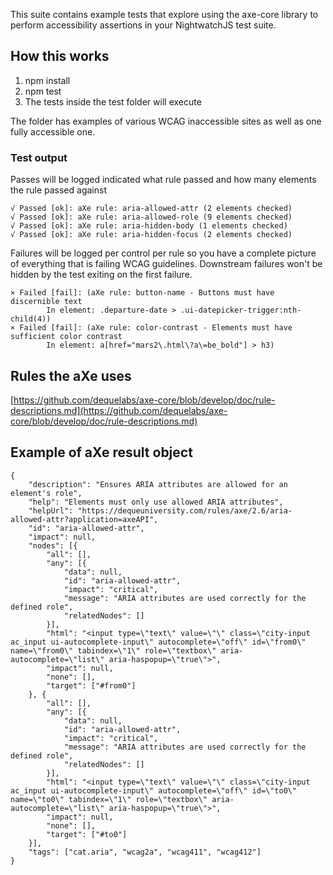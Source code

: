 This suite contains example tests that explore using the axe-core library to perform accessibility assertions in your NightwatchJS test suite.

## How this works

1. npm install
2. npm test
3. The tests inside the test folder will execute

The folder has examples of various WCAG inaccessible sites as well as one fully accessible one.

### Test output

Passes will be logged indicated what rule passed and how many elements the rule passed against

```
√ Passed [ok]: aXe rule: aria-allowed-attr (2 elements checked)
√ Passed [ok]: aXe rule: aria-allowed-role (9 elements checked)
√ Passed [ok]: aXe rule: aria-hidden-body (1 elements checked)
√ Passed [ok]: aXe rule: aria-hidden-focus (2 elements checked)
```

Failures will be logged per control per rule so you have a complete picture of everything that is failing WCAG guidelines. Downstream failures won't be hidden by the test exiting on the first failure.

```
× Failed [fail]: (aXe rule: button-name - Buttons must have discernible text
        In element: .departure-date > .ui-datepicker-trigger:nth-child(4))
× Failed [fail]: (aXe rule: color-contrast - Elements must have sufficient color contrast
        In element: a[href="mars2\.html\?a\=be_bold"] > h3)
```

## Rules the aXe uses

[https://github.com/dequelabs/axe-core/blob/develop/doc/rule-descriptions.md](https://github.com/dequelabs/axe-core/blob/develop/doc/rule-descriptions.md)

## Example of aXe result object

```
{
    "description": "Ensures ARIA attributes are allowed for an element's role",
    "help": "Elements must only use allowed ARIA attributes",
    "helpUrl": "https://dequeuniversity.com/rules/axe/2.6/aria-allowed-attr?application=axeAPI",
    "id": "aria-allowed-attr",
    "impact": null,
    "nodes": [{
        "all": [],
        "any": [{
            "data": null,
            "id": "aria-allowed-attr",
            "impact": "critical",
            "message": "ARIA attributes are used correctly for the defined role",
            "relatedNodes": []
        }],
        "html": "<input type=\"text\" value=\"\" class=\"city-input ac_input ui-autocomplete-input\" autocomplete=\"off\" id=\"from0\" name=\"from0\" tabindex=\"1\" role=\"textbox\" aria-autocomplete=\"list\" aria-haspopup=\"true\">",
        "impact": null,
        "none": [],
        "target": ["#from0"]
    }, {
        "all": [],
        "any": [{
            "data": null,
            "id": "aria-allowed-attr",
            "impact": "critical",
            "message": "ARIA attributes are used correctly for the defined role",
            "relatedNodes": []
        }],
        "html": "<input type=\"text\" value=\"\" class=\"city-input ac_input ui-autocomplete-input\" autocomplete=\"off\" id=\"to0\" name=\"to0\" tabindex=\"1\" role=\"textbox\" aria-autocomplete=\"list\" aria-haspopup=\"true\">",
        "impact": null,
        "none": [],
        "target": ["#to0"]
    }],
    "tags": ["cat.aria", "wcag2a", "wcag411", "wcag412"]
}
```
